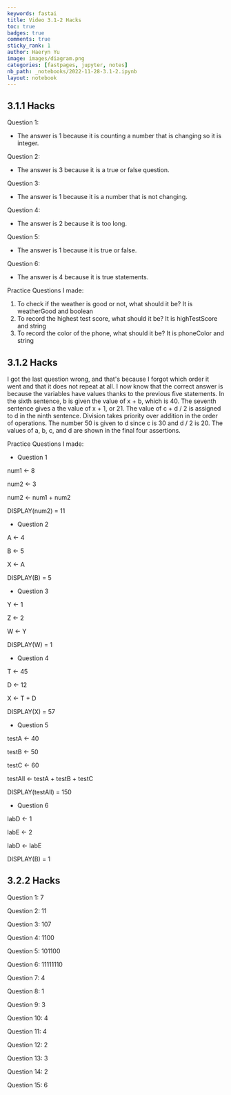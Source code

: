 ```yaml
---
keywords: fastai
title: Video 3.1-2 Hacks
toc: true 
badges: true
comments: true
sticky_rank: 1
author: Haeryn Yu
image: images/diagram.png
categories: [fastpages, jupyter, notes]
nb_path: _notebooks/2022-11-28-3.1-2.ipynb
layout: notebook
---
```


<!--
#################################################
### THIS FILE WAS AUTOGENERATED! DO NOT EDIT! ###
#################################################
# file to edit: _notebooks/2022-11-28-3.1-2.ipynb
-->

<div class="container" id="notebook-container">
        
<div class="cell border-box-sizing text_cell rendered"><div class="inner_cell">
<div class="text_cell_render border-box-sizing rendered_html">
<h2 id="3.1.1-Hacks">3.1.1 Hacks<a class="anchor-link" href="#3.1.1-Hacks"> </a></h2><p>Question 1:</p>
<ul>
<li>The answer is 1 because it is counting a number that is changing so it is integer. </li>
</ul>
<p>Question 2:</p>
<ul>
<li>The answer is 3 because it is a true or false question. </li>
</ul>
<p>Question 3:</p>
<ul>
<li>The answer is 1 because it is a number that is not changing.</li>
</ul>
<p>Question 4:</p>
<ul>
<li>The answer is 2 because it is too long.</li>
</ul>
<p>Question 5:</p>
<ul>
<li>The answer is 1 because it is true or false.</li>
</ul>
<p>Question 6:</p>
<ul>
<li>The answer is 4 because it is true statements.</li>
</ul>
<p>Practice Questions I made:</p>
<ol>
<li>To check if the weather is good or not, what should it be? It is weatherGood and boolean</li>
<li>To record the highest test score, what should it be? It is highTestScore and string</li>
<li>To record the color of the phone, what should it be? It is phoneColor and string</li>
</ol>

</div>
</div>
</div>
<div class="cell border-box-sizing text_cell rendered"><div class="inner_cell">
<div class="text_cell_render border-box-sizing rendered_html">
<h2 id="3.1.2-Hacks">3.1.2 Hacks<a class="anchor-link" href="#3.1.2-Hacks"> </a></h2><p>I got the last question wrong, and that's because I forgot which order it went and that it does not repeat at all. I now know that the correct answer is because the variables have values thanks to the previous five statements. In the sixth sentence, b is given the value of x + b, which is 40. The seventh sentence gives a the value of x + 1, or 21. The value of c + d / 2 is assigned to d in the ninth sentence. Division takes priority over addition in the order of operations. The number 50 is given to d since c is 30 and d / 2 is 20. The values of a, b, c, and d are shown in the final four assertions.</p>
<p>Practice Questions I made:</p>
<ul>
<li>Question 1</li>
</ul>
<p>num1 &lt;- 8</p>
<p>num2 &lt;- 3</p>
<p>num2 &lt;- num1 + num2</p>
<p>DISPLAY(num2) = 11</p>
<ul>
<li>Question 2</li>
</ul>
<p>A &lt;- 4</p>
<p>B &lt;- 5</p>
<p>X &lt;- A</p>
<p>DISPLAY(B) = 5</p>
<ul>
<li>Question 3</li>
</ul>
<p>Y &lt;- 1</p>
<p>Z &lt;- 2</p>
<p>W &lt;- Y</p>
<p>DISPLAY(W) = 1</p>
<ul>
<li>Question 4</li>
</ul>
<p>T &lt;- 45</p>
<p>D &lt;- 12</p>
<p>X &lt;- T + D</p>
<p>DISPLAY(X) = 57</p>
<ul>
<li>Question 5</li>
</ul>
<p>testA &lt;- 40</p>
<p>testB &lt;- 50</p>
<p>testC &lt;- 60</p>
<p>testAll &lt;- testA + testB + testC</p>
<p>DISPLAY(testAll) = 150</p>
<ul>
<li>Question 6</li>
</ul>
<p>labD &lt;- 1</p>
<p>labE &lt;- 2</p>
<p>labD &lt;- labE</p>
<p>DISPLAY(B) = 1</p>

</div>
</div>
</div>
<div class="cell border-box-sizing text_cell rendered"><div class="inner_cell">
<div class="text_cell_render border-box-sizing rendered_html">
<h2 id="3.2.2-Hacks">3.2.2 Hacks<a class="anchor-link" href="#3.2.2-Hacks"> </a></h2><p>Question 1: 7</p>
<p>Question 2: 11</p>
<p>Question 3: 107</p>
<p>Question 4: 1100</p>
<p>Question 5: 101100</p>
<p>Question 6: 11111110</p>
<p>Question 7: 4</p>
<p>Question 8: 1</p>
<p>Question 9: 3</p>
<p>Question 10: 4</p>
<p>Question 11: 4</p>
<p>Question 12: 2</p>
<p>Question 13: 3</p>
<p>Question 14: 2</p>
<p>Question 15: 6</p>

</div>
</div>
</div>
</div>
 

